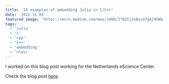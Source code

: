 ```yaml
---
title: '10 examples of embedding Julia in C/C++'
date: '2022-11-03'
featured_image: 'https://miro.medium.com/max/1400/1*B3Ij2uByzm7qAj9GWbJ6Nw.webp'
tags:
  - 'julia'
  - 'c'
  - 'cpp'
  - 'c++'
  - 'embedding'
  - 'nlesc'
---
```


I worked on this blog post working for the Netherlands eScience Center.

Check the blog post [here](https://blog.esciencecenter.nl/10-examples-of-embedding-julia-in-c-c-66282477e62c).
